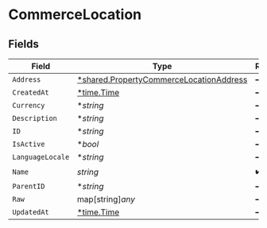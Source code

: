 # CommerceLocation


## Fields

| Field                                                                                                    | Type                                                                                                     | Required                                                                                                 | Description                                                                                              |
| -------------------------------------------------------------------------------------------------------- | -------------------------------------------------------------------------------------------------------- | -------------------------------------------------------------------------------------------------------- | -------------------------------------------------------------------------------------------------------- |
| `Address`                                                                                                | [*shared.PropertyCommerceLocationAddress](../../../pkg/models/shared/propertycommercelocationaddress.md) | :heavy_minus_sign:                                                                                       | N/A                                                                                                      |
| `CreatedAt`                                                                                              | [*time.Time](https://pkg.go.dev/time#Time)                                                               | :heavy_minus_sign:                                                                                       | N/A                                                                                                      |
| `Currency`                                                                                               | **string*                                                                                                | :heavy_minus_sign:                                                                                       | N/A                                                                                                      |
| `Description`                                                                                            | **string*                                                                                                | :heavy_minus_sign:                                                                                       | N/A                                                                                                      |
| `ID`                                                                                                     | **string*                                                                                                | :heavy_minus_sign:                                                                                       | N/A                                                                                                      |
| `IsActive`                                                                                               | **bool*                                                                                                  | :heavy_minus_sign:                                                                                       | N/A                                                                                                      |
| `LanguageLocale`                                                                                         | **string*                                                                                                | :heavy_minus_sign:                                                                                       | N/A                                                                                                      |
| `Name`                                                                                                   | *string*                                                                                                 | :heavy_check_mark:                                                                                       | N/A                                                                                                      |
| `ParentID`                                                                                               | **string*                                                                                                | :heavy_minus_sign:                                                                                       | N/A                                                                                                      |
| `Raw`                                                                                                    | map[string]*any*                                                                                         | :heavy_minus_sign:                                                                                       | N/A                                                                                                      |
| `UpdatedAt`                                                                                              | [*time.Time](https://pkg.go.dev/time#Time)                                                               | :heavy_minus_sign:                                                                                       | N/A                                                                                                      |